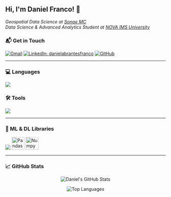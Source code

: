 <h2> Hi, I'm Daniel Franco! 👋 </h2>
<p><em>Geospatial Data Science at <a href="https://mc.sonae.pt" target="_blank">Sonae MC</a></br>Data Science & Advanced Analytics Student at <a href="https://www.novaims.unl.pt/" target="_blank">NOVA IMS University</a></em></p>

### 📬 Get in Touch

[![Gmail](https://img.shields.io/badge/-Gmail-d14836?style=flat-square&logo=Gmail&logoColor=white&link=mailto:daniel.franco.inbox@gmail.com)](mailto:daniel.franco.inbox@gmail.com)
[![LinkedIn: danielabrantesfranco](https://img.shields.io/badge/-danielfranco-blue?style=flat-square&logo=Linkedin&logoColor=white&link=https://www.linkedin.com/in/daniel-abrantes-franco/)](https://www.linkedin.com/in/daniel-abrantes-franco/)
[![GitHub](https://img.shields.io/github/followers/dfranco-projects?label=follow&style=social)](https://github.com/dfranco-projects)

---

### 💻 Languages

<p>
  <img src="https://skillicons.dev/icons?i=python,bash,r,html,css,markdown,latex" />
</p>

### 🛠️ Tools

<p>
  <img src="https://skillicons.dev/icons?i=vscode,anaconda,docker,mysql,mongodb,git,github" />
</p>

---

### 📖 ML & DL Libraries

<p>
  <img src="https://skillicons.dev/icons?i=tensorflow,pytorch,sklearn,fastapi,opencv" />
  <img src="https://github.com/marwin1991/profile-technology-icons/assets/76012086/24b02d77-2f28-43c7-b5d6-e15e3395851b" alt="Pandas" width="40" height="40" />
  <img src="https://github.com/marwin1991/profile-technology-icons/assets/76012086/4ec200c2-acdf-4c42-b419-cd49cba3d09f" alt="Numpy", width="40" height="40" />
</p>

---

### 📈 GitHub Stats

<p align="center">
  <img src="https://github-readme-stats.vercel.app/api?username=dfranco-projects&show_icons=true&theme=radical" alt="Daniel's GitHub Stats" />
</p>

<p align="center">
  <img src="https://github-readme-stats.vercel.app/api/top-langs/?username=dfranco-projects&layout=compact&theme=radical" alt="Top Languages" />
</p>
